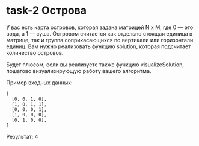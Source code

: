 # task-2 Острова

У вас есть карта островов, которая задана матрицей N x M, где 0 — это вода, а 1 — суша. Островом считается как отдельно стоящая единица в матрице, так и группа соприкасающихся по вертикали или горизонтали единиц. Вам нужно реализовать функцию solution, которая подсчитает количество островов.

Будет плюсом, если вы реализуете также функцию visualizeSolution, пошагово визуализирующую работу вашего алгоритма.

Пример входных данных:
```
[
  [0, 0, 1, 0],
  [1, 0, 1, 1],
  [0, 0, 0, 1],
  [1, 0, 0, 0],
  [0, 1, 0, 0],
]

```
Результат: 4
